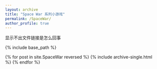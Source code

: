 ```yaml
---
layout: archive
title: "Space War 系列小游戏"
permalink: /SpaceWar/
author_profile: true
---
```


显示不出文件链接是怎么回事

{% include base_path %}

{% for post in site.SpaceWar reversed %}
  {% include archive-single.html %}
{% endfor %}
